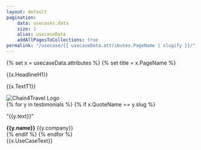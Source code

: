 ```yaml
---
layout: default
pagination:
    data: usecases.data
    size: 1
    alias: usecaseData
    addAllPagesToCollections: true
permalink: "/usecase/{{ usecaseData.attributes.PageName | slugify }}/"
---
```


{% set x = usecaseData.attributes %}
{% set title = x.PageName %}

<div class="py-16 md:py-32">
    <div class="max-w-screen-xl px-8 md:px-4 mx-auto grid grid-cols-12 gap-6 items-center">
        <div class="col-span-12 md:col-span-6">
            <div class="text-2xl xl:text-5xl font-black">
                {{x.HeadlineH1}}
            </div>
            <p class="my-2 md:my-6">
                {{x.TextT1}}
            </p>
        </div>
        <div class="col-span-12 md:col-span-5 md:col-start-8 rounded-lg overflow-hidden h-64 md:h-[460px]">
            <img class="w-full h-full object-cover" src="https://media.istockphoto.com/id/1065191436/de/foto/touristen-entdecken-die-eish%C3%B6hle.jpg?s=1024x1024&w=is&k=20&c=B5vaKxP7VVmp2LJOC4Evh-blpazzQOnMMmHwqmdqA2w=" alt="Chain4Travel Logo">
        </div>
    </div>
</div>

<div>
{% for y in testimonials %}
{% if x.QuoteName == y.slug %}
    <img class="w-12 md:w-24 h-12 md:h-24 rounded-lg" src="/images/{{y.slug}}.png" alt="">
    <div class="ml-4 md:ml-8">
        <p class="md:text-xl line-clamp-4 font-black">
            “{{y.text}}”
        </p>
        <div class="text-gray-600 text-sm md:text-base my-2 md:my-4">
            <strong>{{y.name}}</strong> {{y.company}}
        </div>
    </div>
{% endif %}
{% endfor %}
</div>

<div class="prose max-w-screen-xl px-8 md:px-4 mx-auto">
    {{x.UseCaseText}}
</div>